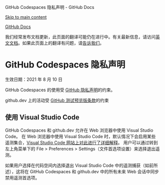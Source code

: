 GitHub Codespaces 隐私声明 - GitHub Docs

[Skip to main content](#main-content)

[](/cn)[GitHub Docs](/cn)

我们经常发布文档更新，此页面的翻译可能仍在进行中。有关最新信息，请访问[英文文档](/en)。如果此页面上的翻译有问题，请[告诉我们](https://github.com/contact?form[subject]=translation%20issue%20on%20docs.github.com&form[comments]=)。

GitHub Codespaces 隐私声明
==========

生效日期：2021 年 8 月 10 日

GitHub Codespaces 的使用受 [GitHub 隐私声明](/cn/github/site-policy/github-privacy-statement)的约束。

github.dev 上的活动受 [GitHub 测试预览版条款](/cn/github/site-policy/github-terms-of-service#j-beta-previews)的约束

[](#using--data-variablesproductprodname_vscode-)使用 Visual Studio Code
----------

GitHub Codespaces 和 github.dev 允许在 Web 浏览器中使用 Visual Studio Code。 在 Web 浏览器中使用 Visual Studio Code 时，默认情况下会启用某些遥测集合，[Visual Studio Code 网站上对此进行了详细解释](https://code.visualstudio.com/docs/getstarted/telemetry)。 用户可以通过转到左上角菜单下的 File \> Preferences \> Settings（文件首选项设置）来选择退出遥测。

如果用户选择在代码空间内选择退出 Visual Studio Code 中的遥测捕获（如前所述），这将在 GitHub Codespaces 和 github.dev 中的所有未来 Web 会话中同步禁用遥测首选项。

